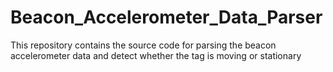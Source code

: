 # Beacon_Accelerometer_Data_Parser
This repository contains the source code for parsing the beacon accelerometer data and detect whether the tag is moving or stationary

